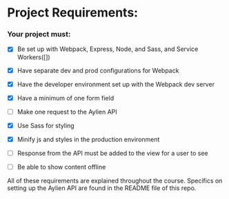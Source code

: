 # Project Requirements:

### Your project must:

- [X] Be set up with Webpack, Express, Node, and Sass, 
and Service Workers([])
- [X] Have separate dev and prod configurations for Webpack

- [X] Have the developer environment set up with the Webpack dev server

- [X] Have a minimum of one form field

- [ ] Make one request to the Aylien API

- [X] Use Sass for styling

- [X] Minify js and styles in the production environment

- [ ] Response from the API must be added to the view for a user to see 

- [ ] Be able to show content offline

All of these requirements are explained throughout the course. Specifics on setting up the Aylien API are found in the README file of this repo.
